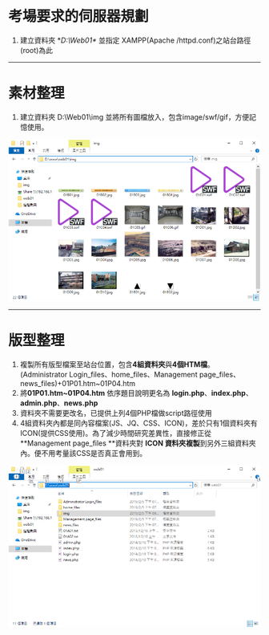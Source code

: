# 考場要求的伺服器規劃

1. 建立資料夾 **D:\Web01\** 並指定 XAMPP\(Apache /httpd.conf\)之站台路徑\(root\)為此

---

# 素材整理

1. 建立資料夾 D:\Web01\img 並將所有圖檔放入，包含image/swf/gif，方便記憶使用。

![](/web01/assets/01-1.png)

---

# 版型整理

1. 複製所有版型檔案至站台位置，包含**4組資料夾**與**4個HTM檔**。\(Administrator Login\_files、home\_files、Management page\_files、news\_files\)+01P01.htm~01P04.htm
2. 將**01P01.htm~01P04.htm** 依序題目說明更名為 **login.php**、**index.php**、**admin.php**、**news.php**
3. 資料夾不需要更改名，已提供上列4個PHP檔做script路徑使用
4. 4組資料夾內都是同內容檔案\(JS、JQ、CSS、ICON\)，差於只有1個資料夾有ICON\(提供CSS使用\)。為了減少時間研究差異性，直接修正從 **Management page\_files **資料夾對 **ICON **資料夾**複製**到另外三組資料夾內。便不用考量該CSS是否真正會用到。

![](/web01/assets/01-2.png)



